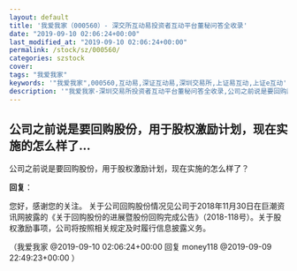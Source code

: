```yaml
---
layout: default
title: '我爱我家（000560）- 深交所互动易投资者互动平台董秘问答全收录'
date: "2019-09-10 02:06:24+00:00"
last_modified_at: "2019-09-10 02:06:24+00:00"
permalink: /stock/sz/000560/
categories: szstock
cover: 
tags: "我爱我家"
keywords: '"我爱我家",000560,互动易,深证互动易,深圳交易所,上证易互动,上证e互动'
description: '"我爱我家-深圳交易所投资者互动平台董秘问答全收录,公司之前说是要回购股份，用于股权激励计划，现在实施的怎么样了？"'
---
```


## 公司之前说是要回购股份，用于股权激励计划，现在实施的怎么样了...

公司之前说是要回购股份，用于股权激励计划，现在实施的怎么样了？

**回复**：

您好，感谢您的关注。
关于公司回购股份情况见公司于2018年11月30日在巨潮资讯网披露的《关于回购股份的进展暨股份回购完成公告》（2018-118号）。关于股权激励事项，公司将按照相关规定及时履行信息披露义务。 

（我爱我家  @2019-09-10 02:06:24+00:00 回复 money118  @2019-09-09 22:49:23+00:00 ）

